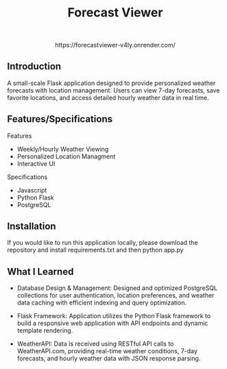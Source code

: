 <h1 align="center"> Forecast Viewer </h1> <br>
<p align="center">
https://forecastviewer-v4ly.onrender.com/
</p>

## Introduction

A small-scale Flask application designed to provide personalized weather forecasts with location management. Users can view 7-day forecasts, save favorite locations, and access detailed hourly weather data in real time. 

## Features/Specifications

Features
- Weekly/Hourly Weather Viewing
- Personalized Location Managment
- Interactive UI 

Specifications
- Javascript
- Python Flask
- PostgreSQL

## Installation

If you would like to run this application locally, please download the repository and install requirements.txt and then python app.py

## What I Learned

- Database Design & Management: Designed and optimized PostgreSQL collections for user authentication, location preferences, and weather data caching with efficient indexing and query optimization.

- Flask Framework: Application utilizes the Python Flask framework to build a responsive web application with API endpoints and dynamic template rendering.

- WeatherAPI: Data is received using RESTful API calls to WeatherAPI.com, providing real-time weather conditions, 7-day forecasts, and hourly weather data with JSON response parsing.
